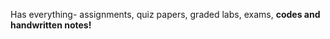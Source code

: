 Has everything- assignments, quiz papers, graded labs, exams, <b>codes<b> and <b>handwritten notes!<b>
